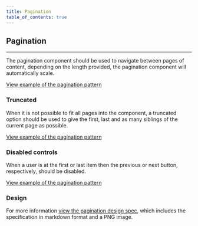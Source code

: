 ```yaml
---
title: Pagination
table_of_contents: true
---
```


## Pagination

<hr>

The pagination component should be used to navigate between pages of content, depending on the length provided, the pagination component will automatically scale.

<a href="https://vanilla-framework.github.io/vanilla-framework/examples/patterns/pagination/pagination"
    class="js-example">
View example of the pagination pattern
</a>

### Truncated

When it is not possible to fit all pages into the component, a truncated option should be used to give the first, last and as many siblings of the current page as possible.

<a href="https://vanilla-framework.github.io/vanilla-framework/examples/patterns/pagination/pagination-truncated"
    class="js-example">
View example of the pagination pattern
</a>

### Disabled controls

When a user is at the first or last item then the previous or next button, respectively, should be disabled.

<a href="https://vanilla-framework.github.io/vanilla-framework/examples/patterns/pagination/pagination-disabled"
    class="js-example">
View example of the pagination pattern
</a>

### Design

For more information [view the pagination design spec](https://github.com/ubuntudesign/vanilla-design/tree/master/Pagination), which includes the specification in markdown format and a PNG image.
